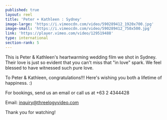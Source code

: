 ```yaml
---
published: true
layout: reel
title: 'Peter + Kathleen : Sydney'
image-large: 'https://i.vimeocdn.com/video/590289412_1920x700.jpg'
image-small: 'https://i.vimeocdn.com/video/590289412_750x500.jpg'
link: 'https://player.vimeo.com/video/129519488'
type: international
section-rank: 5
---
```

This is Peter & Kathleen's heartwarming wedding film we shot in Sydney. Their love is just so evident that you can't miss that "in love" spark. We feel blessed to have witnessed such pure love.

To Peter & Kathleen, congratulations!!! Here's wishing you both a lifetime of happiness. :) 

For bookings, send us an email or call us at +63 2 4344428

Email: inquiry@threelogyvideo.com

Thank you for watching! 